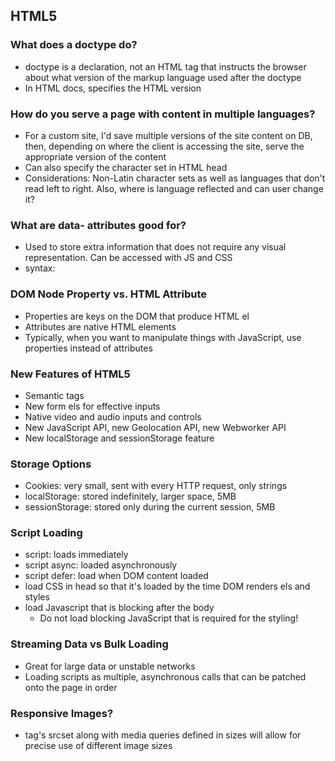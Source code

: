 ## HTML5

### What does a doctype do?
- doctype is a declaration, not an HTML tag that instructs the browser about what version of the markup language used after the doctype
- In HTML docs, specifies the HTML version

### How do you serve a page with content in multiple languages?
- For a custom site, I'd save multiple versions of the site content on DB, then, depending on where the client is accessing the site, serve the appropriate version of the content
- Can also specify the character set in HTML head
- Considerations: Non-Latin character sets as well as languages that don't read left to right. Also, where is language reflected and can user change it?

### What are data- attributes good for?
- Used to store extra information that does not require any visual representation. Can be accessed with JS and CSS
- syntax: <span data-___="" >

### DOM Node Property vs. HTML Attribute
- Properties are keys on the DOM that produce HTML el
- Attributes are native HTML elements
- Typically, when you want to manipulate things with JavaScript, use properties instead of attributes

### New Features of HTML5
- Semantic tags
- New form els for effective inputs
- Native video and audio inputs and controls
- New JavaScript API, new Geolocation API, new Webworker API
- New localStorage and sessionStorage feature

### Storage Options
- Cookies: very small, sent with every HTTP request, only strings
- localStorage: stored indefinitely, larger space, 5MB
- sessionStorage: stored only during the current session, 5MB

### Script Loading
- script: loads immediately
- script async: loaded asynchronously
- script defer: load when DOM content loaded
- load CSS in head so that it's loaded by the time DOM renders els and styles
- load Javascript that is blocking after the body
  - Do not load blocking JavaScript that is required for the styling!

### Streaming Data vs Bulk Loading
- Great for large data or unstable networks
- Loading scripts as multiple, asynchronous calls that can be patched onto the page in order

### Responsive Images?
- tag's srcset along with media queries defined in sizes will allow for precise use of different image sizes

